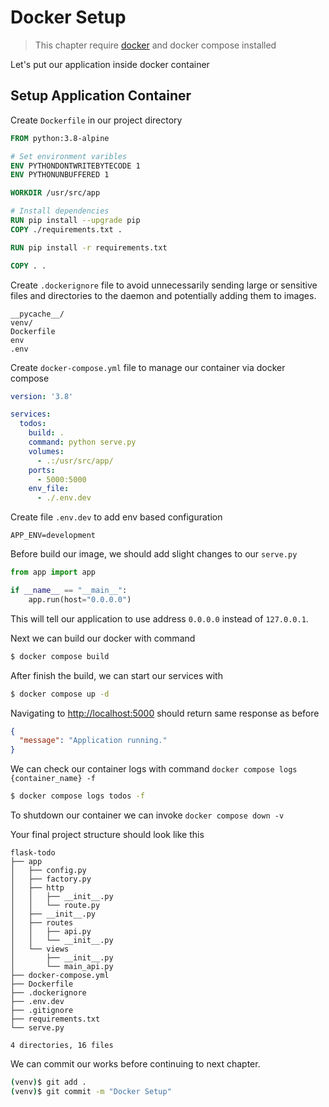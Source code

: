 # Docker Setup

> This chapter require [docker](https://docs.docker.com/get-docker/) and docker compose installed

Let's put our application inside docker container

## Setup Application Container

Create `Dockerfile` in our project directory

```Dockerfile
FROM python:3.8-alpine

# Set environment varibles
ENV PYTHONDONTWRITEBYTECODE 1
ENV PYTHONUNBUFFERED 1

WORKDIR /usr/src/app

# Install dependencies
RUN pip install --upgrade pip
COPY ./requirements.txt .

RUN pip install -r requirements.txt

COPY . .

```

Create `.dockerignore` file to avoid unnecessarily sending large or sensitive files and directories to the daemon and potentially adding them to images.

```dockerignore
__pycache__/
venv/
Dockerfile
env
.env

```

Create `docker-compose.yml` file to manage our container via docker compose
```yaml
version: '3.8'

services:
  todos:
    build: .
    command: python serve.py
    volumes:
      - .:/usr/src/app/
    ports:
      - 5000:5000
    env_file:
      - ./.env.dev

```

Create file `.env.dev` to add env based configuration
```env
APP_ENV=development
```

Before build our image, we should add slight changes to our `serve.py`

```python
from app import app

if __name__ == "__main__":
    app.run(host="0.0.0.0")

```

This will tell our application to use address `0.0.0.0` instead of `127.0.0.1`.

Next we can build our docker with command
```bash
$ docker compose build
```

After finish the build, we can start our services with
```bash
$ docker compose up -d
```

Navigating to [http://localhost:5000](http://localhost:5000) should return same response as before
```json
{
  "message": "Application running."
}
```

We can check our container logs with command `docker compose logs {container_name} -f`
```bash
$ docker compose logs todos -f
```

To shutdown our container we can invoke `docker compose down -v`

Your final project structure should look like this
```
flask-todo
├── app
│   ├── config.py
│   ├── factory.py
│   ├── http
│   │   ├── __init__.py
│   │   └── route.py
│   ├── __init__.py
│   ├── routes
│   │   ├── api.py
│   │   └── __init__.py
│   └── views
│       ├── __init__.py
│       └── main_api.py
├── docker-compose.yml
├── Dockerfile
├── .dockerignore
├── .env.dev
├── .gitignore
├── requirements.txt
└── serve.py

4 directories, 16 files

```

We can commit our works before continuing to next chapter.

```bash
(venv)$ git add .
(venv)$ git commit -m "Docker Setup"
```